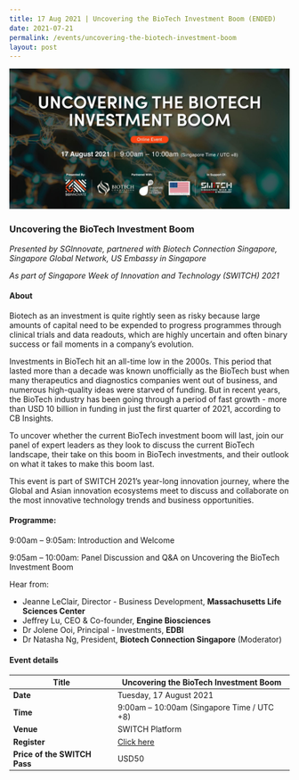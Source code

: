 ```yaml
---
title: 17 Aug 2021 | Uncovering the BioTech Investment Boom (ENDED)
date: 2021-07-21
permalink: /events/uncovering-the-biotech-investment-boom
layout: post
---
```

![Alt text for image on Isomer site](/images/biotech_2160x1080px_V3_0.jpg)
### Uncovering the BioTech Investment Boom
*Presented by SGInnovate, partnered with Biotech Connection Singapore, Singapore Global Network, US Embassy in Singapore*

*As part of Singapore Week of Innovation and Technology (SWITCH) 2021*

#### About

Biotech as an investment is quite rightly seen as risky because large amounts of capital need to be expended to progress programmes through clinical trials and data readouts, which are highly uncertain and often binary success or fail moments in a company’s evolution.
 
Investments in BioTech hit an all-time low in the 2000s. This period that lasted more than a decade was known unofficially as the BioTech bust when many therapeutics and diagnostics companies went out of business, and numerous high-quality ideas were starved of funding.  But in recent years, the BioTech industry has been going through a period of fast growth - more than USD 10 billion in funding in just the first quarter of 2021, according to CB Insights.
 
To uncover whether the current BioTech investment boom will last, join our panel of expert leaders as they look to discuss the current BioTech landscape, their take on this boom in BioTech investments, and their outlook on what it takes to make this boom last.

This event is part of SWITCH 2021’s year-long innovation journey, where the Global and Asian innovation ecosystems meet to discuss and collaborate on the most innovative technology trends and business opportunities.
 
#### Programme:
9:00am – 9:05am: Introduction and Welcome

9:05am – 10:00am: Panel Discussion and Q&A on Uncovering the BioTech Investment Boom

Hear from:
- Jeanne LeClair, Director - Business Development, **Massachusetts Life Sciences Center**
- Jeffrey Lu, CEO & Co-founder, **Engine Biosciences**
- Dr Jolene Ooi, Principal - Investments, **EDBI**
- Dr Natasha Ng, President, **Biotech Connection Singapore** (Moderator)

#### Event details


| **Title** | Uncovering the BioTech Investment Boom|
| -------- | -------- |
|**Date** | Tuesday, 17 August 2021 
| **Time**    | 9:00am – 10:00am (Singapore Time / UTC +8) |
|**Venue** | SWITCH Platform
| **Register** | [Click here](https://events.hubilo.com/switchsg/register) |
|**Price of the SWITCH Pass** | USD50